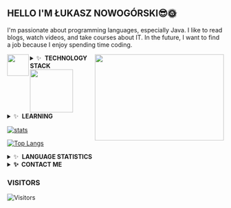 ## HELLO I'M ŁUKASZ NOWOGÓRSKI😎🌞

I'm passionate about programming languages, especially Java. I like to read blogs, watch videos, and take courses about IT. In the future, I want to find a job because I enjoy spending time coding. 

<div id="header" align="left">
  <img src="https://media.giphy.com/media/LY8yDak6Tngb6FfPrt/giphy.gif" align="left" width="50" height="50" />
</div>

<img src="https://user-images.githubusercontent.com/74199705/141540538-754bd5a0-0fa6-4bd6-8f67-f680a09a89c2.gif" align="right" width="300" height="200" />

<details>
  <summary>✨&nbsp;&nbsp;<b>TECHNOLOGY STACK</b></summary>
  
![Java](https://img.shields.io/badge/java-%23ED8B00.svg?style=for-the-badge&logo=java&logoColor=white)
![Spring Boot](https://img.shields.io/badge/Spring_Boot-F2F4F9?style=for-the-badge&logo=spring-boot)
![Hibernate](https://img.shields.io/badge/Hibernate-Green?style=for-the-badge&logo=hibernate)
![MongoDB](https://img.shields.io/badge/MongoDB-%2347A248?style=for-the-badge&logo=mongodb&logoColor=white)
![JUnit5](https://img.shields.io/badge/JUnit5-25A162?style=for-the-badge&logo=junit5&logoColor=white)
![JavaScript](https://img.shields.io/badge/JavaScript-323330?style=for-the-badge&logo=javascript&logoColor=F7DF1E)
![Docker](https://img.shields.io/badge/Docker-2CA5E0?style=for-the-badge&logo=docker&logoColor=white)
</details>

<div id="header" align="left">
  <img src="https://media.giphy.com/media/M9gbBd9nbDrOTu1Mqx/giphy.gif" width="100" />
</div>

<details>
  <summary>✨&nbsp;&nbsp;<b>LEARNING</b></summary>
  
![JUnit5](https://img.shields.io/badge/JUnit5-%232C5263.svg?style=for-the-badge&logo=JUnit5&logoColor=white)
![Docker](https://img.shields.io/badge/docker-%232C5263.svg?style=for-the-badge&logo=docker&logoColor=blue)
![Git](https://img.shields.io/badge/git-%232C5263.svg?style=for-the-badge&logo=git&logoColor=white)
</details>

[![stats](https://github-readme-stats.vercel.app/api?username=luxus-0)](https://github.com/anuraghazra/github-readme-stats)

[![Top Langs](https://github-readme-stats.vercel.app/api/top-langs/?username=luxus-0&exclude_repo=Lotto_Game)](https://github.com/anuraghazra/github-readme-stats)

<details>
  <summary>✨&nbsp;&nbsp;<b>LANGUAGE STATISTICS</b></summary>
  <p align="center">
    <img src="https://wakatime.com/share/waka_a309dea6-0054-482e-82f5-239ade8ee18c" alt="Language Statistics">
  </p>
</details>

<details>
  <summary><b>✨&nbsp;&nbsp;CONTACT&nbsp;ME</b></summary>
  <p align="left">
    <a href="https://www.facebook.com/profile.php?id=100000975680046">
      <img src="https://png.pngtree.com/png-clipart/20190516/original/pngtree-facebook-icon-png-image_3566127.png" width="50" height="50">
    </a>
    <a href="mailto:luxus0@gmail.com">
      <img src="https://upload.wikimedia.org/wikipedia/commons/e/ec/Circle-icons-mail.svg" width="50" height="50">
    </a>
    <a href="https://twitter.com/ukasz78589816">
      <img src="https://www.freepnglogos.com/uploads/twitter-logo-png/twitter-bird-symbols-png-logo-0.png" width="50" height="50">
    </a>
    <a href="https://www.instagram.com/epakanowysacz0/">
      <img src="https://www.basilur.pl/wp-content/uploads/2017/07/instagram-1581266_960_720.jpg" width="50" height="50">
    </a>
  </p>
</details>

### VISITORS

![Visitors](https://komarev.com/ghpvc/?username=luxus-0&color=green&style=plastic)
